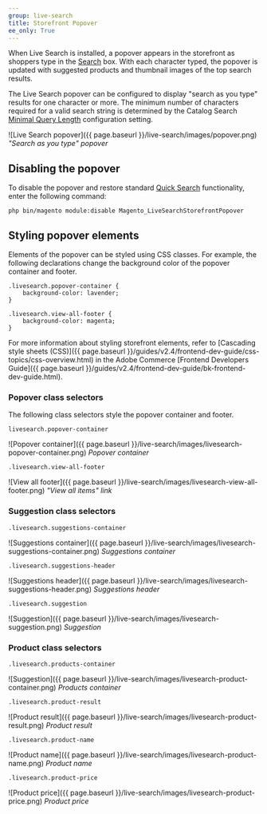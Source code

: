 ```yaml
---
group: live-search
title: Storefront Popover
ee_only: True
---
```


When Live Search is installed, a popover appears in the storefront as shoppers type in the [Search](https://docs.magento.com/user-guide/catalog/search-quick.html) box. With each character typed, the popover is updated with suggested products and thumbnail images of the top search results.

The Live Search popover can be configured to display "search as you type" results for one character or more. The minimum number of characters required for a valid search string is determined by the Catalog Search [Minimal Query Length](https://docs.magento.com/user-guide/catalog/search-configuration.html) configuration setting.

![Live Search popover]({{ page.baseurl }}/live-search/images/popover.png)
_"Search as you type" popover_

## Disabling the popover

To disable the popover and restore standard [Quick Search](https://docs.magento.com/user-guide/catalog/search-quick.html) functionality, enter the following command:

```text
php bin/magento module:disable Magento_LiveSearchStorefrontPopover
```

## Styling popover elements

Elements of the popover can be styled using CSS classes. For example, the following declarations change the background color of the popover container and footer.

```text
.livesearch.popover-container {
    background-color: lavender;
}

.livesearch.view-all-footer {
    background-color: magenta;
}
```

For more information about styling storefront elements, refer to [Cascading style sheets (CSS)]({{ page.baseurl }}/guides/v2.4/frontend-dev-guide/css-topics/css-overview.html) in the Adobe Commerce [Frontend Developers Guide]({{ page.baseurl }}/guides/v2.4/frontend-dev-guide/bk-frontend-dev-guide.html).

### Popover class selectors

The following class selectors style the popover container and footer.

`livesearch.popover-container`

![Popover container]({{ page.baseurl }}/live-search/images/livesearch-popover-container.png)
_Popover container_

`.livesearch.view-all-footer`

![View all footer]({{ page.baseurl }}/live-search/images/livesearch-view-all-footer.png)
_"View all items" link_

### Suggestion class selectors

`.livesearch.suggestions-container`

![Suggestions container]({{ page.baseurl }}/live-search/images/livesearch-suggestions-container.png)
_Suggestions container_

`.livesearch.suggestions-header`

![Suggestions header]({{ page.baseurl }}/live-search/images/livesearch-suggestions-header.png)
_Suggestions header_

`.livesearch.suggestion`

![Suggestion]({{ page.baseurl }}/live-search/images/livesearch-suggestion.png)
_Suggestion_

### Product class selectors

`.livesearch.products-container`

![Suggestion]({{ page.baseurl }}/live-search/images/livesearch-product-container.png)
_Products container_

`.livesearch.product-result`

![Product result]({{ page.baseurl }}/live-search/images/livesearch-product-result.png)
_Product result_

`.livesearch.product-name`

![Product name]({{ page.baseurl }}/live-search/images/livesearch-product-name.png)
_Product name_

`.livesearch.product-price`

![Product price]({{ page.baseurl }}/live-search/images/livesearch-product-price.png)
_Product price_
